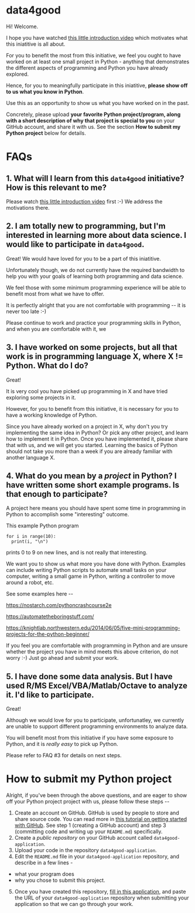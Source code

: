 # data4good

Hi! Welcome. 

I hope you have watched [this little introduction video](https://youtube.com) which motivates what this iniatitive is all about.

For you to benefit the most from this initiative, we feel you ought to have worked on at least one small project in Python - anything that demonstrates the different aspects of programming and Python you have already explored.

Hence, for you to meaningfully participate in this iniatitive, **please show off to us what you know in Python**. 

Use this as an opportunity to show us what you have worked on in the past. 

Concretely, please upload **your favorite Python project/program, along with a short description of why that project is special to you** on your GitHub account, and share it with us. See the section **How to submit my Python project** below for details.

# FAQs
## 1. What will I learn from this `data4good` initiative? How is this relevant to me?
Please watch [this little introduction video](https://youtube.com) first :-) We address the motivations there.

## 2. I am totally new to programming, but I'm interested in learning more about data science. I would like to participate in `data4good`.
Great! We would have loved for you to be a part of this iniatitive. 

Unfortunately though, we do not currently have the required bandwidth to help you with your goals of learning both programming and data science.

We feel those with some minimum programming experience will be able to benefit most from what we have to offer.

It is perfectly alright that you are not comfortable with programming -- it is never too late :-)

Please continue to work and practice your programming skills in Python, and when you are comfortable with it, we 

## 3. I have worked on some projects, but all that work is in programming language X, where X != Python. What do I do?
Great!

It is very cool you have picked up programming in X and have tried exploring some projects in it.

However, for you to benefit from this initiative, it is necessary for you to have a working knowledge of Python.

Since you have already worked on a project in X, why don't you try implementing the same idea in Python? Or pick any other project, and learn how to implement it in Python. Once you have implemented it, please share that with us, and we will get you started. Learning the basics of Python should not take you more than a week if you are already familiar with another language X.

## 4. What do you mean by a _project_ in Python? I have written some short example programs. Is that enough to participate?

A project here means you should have spent some time in programming in Python to accomplish some "interesting" outcome.

This example Python program
```
for i in range(10):
  print(i, "\n")
```
prints 0 to 9 on new lines, and is not really that interesting. 

We want you to show us what more you have done with Python. Examples can include writing Python scripts to automate small tasks on your computer, writing a small game in Python, writing a controller to move around a robot, etc.

See some examples here -- 

https://nostarch.com/pythoncrashcourse2e

https://automatetheboringstuff.com/

https://knightlab.northwestern.edu/2014/06/05/five-mini-programming-projects-for-the-python-beginner/

If you feel you are comfortable with programming in Python and are unsure whether the project you have in mind meets this above criterion, do not worry :-) Just go ahead and submit your work.

## 5. I have done some data analysis. But I have used R/MS Excel/VBA/Matlab/Octave to analyze it. I'd like to participate.

Great!

Although we would love for you to participate, unfortunatley, we currently are unable to support different programming environments to analyze data. 

You will benefit most from this initiative if you have some exposure to Python, and it is _really easy_ to pick up Python.

Please refer to FAQ #3 for details on next steps.

# How to submit my Python project
Alright, if you've been through the above questions, and are eager to show off your Python project project with us, please follow these steps -- 

1. Create an account on GitHub. GitHub is used by people to store and share source code. You can read more in [this tutorial on getting started with GitHub](https://guides.github.com/activities/hello-world/). See step 1 (creating a GitHub account) and step 3 (committing code and writing up your `README.md`) specifically.
2. Create a _public repository_ on your GitHub account called `data4good-application`.
3. Upload your code in the repository `data4good-application`.
4. Edit the `README.md` file in your `data4good-application` repository, and describe in a few lines -
- what your program does
- why you chose to submit this project.
5. Once you have created this repository, [fill in this application](https://forms.google.com), and paste the URL of your `data4good-application` repository when submitting your application so that we can go through your work.
